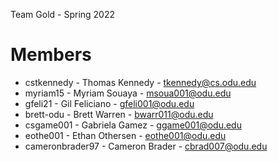 Team Gold - Spring 2022

# Members

- cstkennedy - Thomas Kennedy - tkennedy@cs.odu.edu
- myriam15 - Myriam Souaya - msoua001@odu.edu
- gfeli21 - Gil Feliciano - gfeli001@odu.edu
- brett-odu - Brett Warren - bwarr011@odu.edu
- csgame001 - Gabriela Gamez - ggame001@odu.edu
- eothe001 - Ethan Othersen - eothe001@odu.edu
- cameronbrader97 - Cameron Brader - cbrad007@odu.edu
